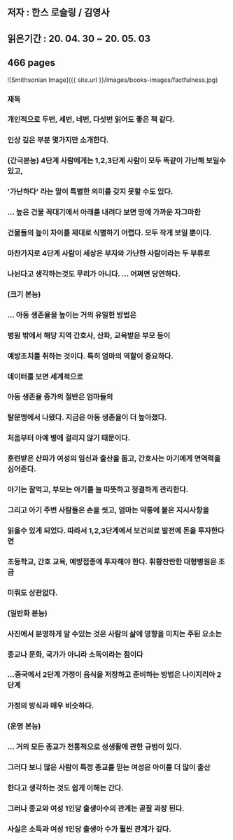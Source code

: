 ## 저자 : 한스 로슬링 / 김영사

## 읽은기간 : 20. 04. 30 ~ 20. 05. 03

## 466 pages

![Smithsonian Image]({{ site.url }}/images/books-images/factfulness.jpg)

### 재독

### 개인적으로 두번, 세번, 네번, 다섯번 읽어도 좋은 책 같다.

### 인상 깊은 부분 몇가지만 소개한다.

### (간극본능) 4단계 사람에게는 1,2,3단계 사람이 모두 똑같이 가난해 보일수 있고,

### '가난하다' 라는 말이 특별한 의미를 갖지 못할 수도 있다.

### ... 높은 건물 꼭대기에서 아래를 내려다 보면 땅에 가까운 자그마한

### 건물들의 높이 차이를 제대로 식별하기 어렵다. 모두 작게 보일 뿐이다.

### 마찬가지로 4단계 사람이 세상은 부자와 가난한 사람이라는 두 부류로

### 나뉜다고 생각하는것도 무리가 아니다. ... 어쩌면 당연하다.

### (크기 본능)

### ... 아동 생존율을 높이는 거의 유일한 방법은

### 병원 밖에서 해당 지역 간호사, 산파, 교육받은 부모 등이

### 예방조치를 취하는 것이다. 특히 엄마의 역할이 중요하다.

### 데이터를 보면 세계적으로

### 아동 생존율 증가의 절반은 엄마들의

### 탈문맹에서 나왔다. 지금은 아동 생존율이 더 높아졌다.

### 처음부터 아예 병에 걸리지 않기 때문이다.

### 훈련받은 산파가 여성의 임신과 출산을 돕고, 간호사는 아기에게 면역력을 심어준다.

### 아기는 잘먹고, 부모는 아기를 늘 따뜻하고 청결하게 관리한다.

### 그리고 아기 주변 사람들은 손을 씻고, 엄마는 약통에 붙은 지시사항을

### 읽을수 있게 되었다. 따라서 1,2,3단계에서 보건의료 발전에 돈을 투자한다면

### 초등학교, 간호 교육, 예방접종에 투자해야 한다. 휘황찬란한 대형병원은 조금

### 미뤄도 상관없다.

### (일반화 본능)

### 사진에서 분명하게 알 수있는 것은 사람의 삶에 영향을 미치는 주된 요소는

### 종교나 문화, 국가가 아니라 소득이라는 점이다

### ...중국에서 2단계 가정이 음식을 저장하고 준비하는 방법은 나이지리아 2단계

### 가정의 방식과 매우 비슷하다.

### (운명 본능)

### ... 거의 모든 종교가 전통적으로 성생활에 관한 규범이 있다.

### 그러다 보니 많은 사람이 특정 종교를 믿는 여성은 아이를 더 많이 출산

### 한다고 생각하는 것도 쉽게 이해는 간다.

### 그러나 종교와 여성 1인당 출생아수의 관계는 곧잘 과장 된다.

### 사실은 소득과 여성 1인당 출생아 수가 훨씬 관계가 깊다.
